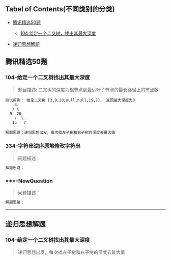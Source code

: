 
## Tabel of Contents(不同类别的分类)

 * [腾讯精选50题](#腾讯精选50题)
    - [104 给定一个二叉树，找出其最大深度](#104-给定一个二叉树找出其最大深度)


* [递归思想解题](#递归思想解题)



## 腾讯精选50题

### 104-给定一个二叉树找出其最大深度
>题目描述:
二叉树的深度为根节点到最远叶子节点的最长路径上的节点数

```
测试用例： 给定二叉树 [3,9,20,null,null,15,7]， 返回最大深度为3
    3
   / \
  9  20
    /  \
   15   7
```

```
解题思路：递归思想出发，每次找左子树和右子树的深度去最大值

```

### 334-字符串逆序原地修改字符串
>问题描述：

```markdown
解题思路：

```



### ***-NewQuestion
>问题描述：

```markdown
解题思路：

```


-------------------------------

## 递归思想解题

### 104-给定一个二叉树找出其最大深度
>递归思想出发，每次找左子树和右子树的深度去最大值